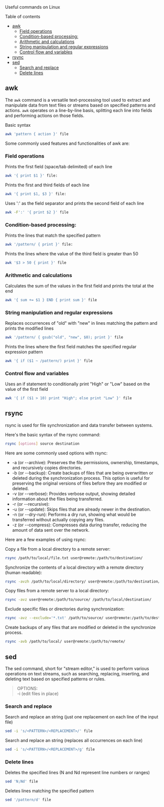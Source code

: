 Useful commands on Linux

Table of contents

- [awk](#awk)
  - [Field operations](#field-operations)
  - [Condition-based processing:](#condition-based-processing)
  - [Arithmetic and calculations](#arithmetic-and-calculations)
  - [String manipulation and regular expressions](#string-manipulation-and-regular-expressions)
  - [Control flow and variables](#control-flow-and-variables)
- [rsync](#rsync)
- [sed](#sed)
  - [Search and replace](#search-and-replace)
  - [Delete lines](#delete-lines)

## awk

The `awk` command is a versatile text-processing tool used to extract and manipulate data from text files or streams based on specified patterns and actions. `awk` operates on a line-by-line basis, splitting each line into fields and performing actions on those fields.

Basic syntax
```bash
awk 'pattern { action }' file
```

Some commonly used features and functionalities of awk are:

### Field operations

Prints the first field (space/tab delimited) of each line
```bash
awk '{ print $1 }' file: 
```

Prints the first and third fields of each line
```bash
awk '{ print $1, $3 }' file: 
```

Uses ':' as the field separator and prints the second field of each line
```bash
awk -F':' '{ print $2 }' file
```
### Condition-based processing:

Prints the lines that match the specified pattern
```bash
awk '/pattern/ { print }' file: 
```

Prints the lines where the value of the third field is greater than 50
```bash
awk '$3 > 50 { print }' file
```
### Arithmetic and calculations

Calculates the sum of the values in the first field and prints the total at the end
```bash
awk '{ sum += $1 } END { print sum }' file
```

### String manipulation and regular expressions

Replaces occurrences of "old" with "new" in lines matching the pattern and prints the modified lines
```bash
awk '/pattern/ { gsub("old", "new", $0); print }' file
```

Prints the lines where the first field matches the specified regular expression pattern
```bash
awk '{ if ($1 ~ /pattern/) print }' file
```


### Control flow and variables

Uses an if statement to conditionally print "High" or "Low" based on the value of the first field
```bash
awk '{ if ($1 > 10) print "High"; else print "Low" }' file
```

## rsync

rsync is used for file synchronization and data transfer between systems.

Here's the basic syntax of the rsync command:

```bash
rsync [options] source destination
```

Here are some commonly used options with rsync:
- -a (or --archive): Preserves the file permissions, ownership, timestamps, and recursively copies directories.
- -b (or --backup): Create backups of files that are being overwritten or deleted during the synchronization process. This option is useful for preserving the original versions of files before they are modified or deleted.
- -v (or --verbose): Provides verbose output, showing detailed information about the files being transferred.
- -r (or --recursive):
- -u (or --update): Skips files that are already newer in the destination.
- -n (or --dry-run): Performs a dry run, showing what would be transferred without actually copying any files.
- -z (or --compress): Compresses data during transfer, reducing the amount of data sent over the network.

Here are a few examples of using rsync:

Copy a file from a local directory to a remote server:
```bash
rsync /path/to/local/file.txt user@remote:/path/to/destination/
```

Synchronize the contents of a local directory with a remote directory (human readable):
```bash
rsync -avzh /path/to/local/directory/ user@remote:/path/to/destination/
```

Copy files from a remote server to a local directory:

```bash
rsync -avz user@remote:/path/to/source/ /path/to/local/destination/
```

Exclude specific files or directories during synchronization:
```bash
rsync -avz --exclude='*.txt' /path/to/source/ user@remote:/path/to/destination/
```

Create backups of any files that are modified or deleted in the synchronize process.
```bash
rsync -avb /path/to/local/ user@remote:/path/to/remote/
```

## sed

The sed command, short for "stream editor," is used to perform various operations on text streams, such as searching, replacing, inserting, and deleting text based on specified patterns or rules.

> OPTIONS: <br>
    -i (edit files in place)

### Search and replace

Search and replace an string (just one replacement on each line of the input file)
```bash
sed -i 's/<PATTERN>/<REPLACEMENT>/' file
```

Search and replace an string (replaces all occurrences on each line) 
```bash
sed -i 's/<PATTERN>/<REPLACEMENT>/g' file
```

### Delete lines

Deletes the specified lines (N and Nd represent line numbers or ranges)
``` bash
sed 'N;Nd' file
```

Deletes lines matching the specified pattern
```bash
sed '/pattern/d' file
```